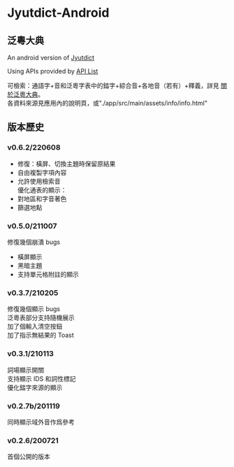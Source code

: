 # Jyutdict-Android  
## 泛粵大典   
An android version of [Jyutdict](https://www.jyutdict.org)  
  
Using APIs provided by [API List](https://www.jyutdict.org/api/)  
  
可檢索：通語字+音和泛粵字表中的錔字+綜合音+各地音（若有）+釋義，詳見 [關於泛粵大典](https://www.jyutdict.org/about)。  
各資料來源見應用內的說明頁，或"./app/src/main/assets/info/info.html"  
  
## 版本歷史 ##  
### v0.6.2/220608  
+ 修復：橫屏、切換主題時保留原結果  
+ 自由複製字項內容  
+ 允許使用檢索音  
優化通表的顯示：  
+ 對地區和字音著色  
+ 篩選地點  
  
### v0.5.0/211007  
修復幾個崩潰 bugs  
+ 橫屏顯示  
+ 黑暗主題  
+ 支持單元格附註的顯示  
  
### v0.3.7/210205  
修復幾個顯示 bugs  
泛粵表部分支持隨機展示  
加了個輸入清空按鈕  
加了指示無結果的 Toast  
  
### v0.3.1/210113  
詞場顯示開關  
支持顯示 IDS 和詞性標記  
優化錔字來源的顯示  
  
### v0.2.7b/201119  
同時顯示域外音作爲參考  
  
### v0.2.6/200721  
首個公開的版本  